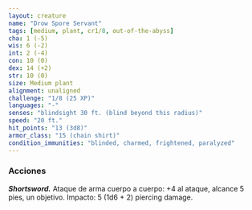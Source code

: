 ```yaml
---
layout: creature
name: "Drow Spore Servant"
tags: [medium, plant, cr1/8, out-of-the-abyss]
cha: 1 (-5)
wis: 6 (-2)
int: 2 (-4)
con: 10 (0)
dex: 14 (+2)
str: 10 (0)
size: Medium plant
alignment: unaligned
challenge: "1/8 (25 XP)"
languages: "-"
senses: "blindsight 30 ft. (blind beyond this radius)"
speed: "20 ft."
hit_points: "13 (3d8)"
armor_class: "15 (chain shirt)"
condition_immunities: "blinded, charmed, frightened, paralyzed"
---
```


### Acciones

***Shortsword.*** Ataque de arma cuerpo a cuerpo: +4 al ataque, alcance 5 pies, un objetivo. Impacto: 5 (1d6 + 2) piercing damage.
